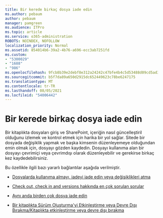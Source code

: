 ```yaml
---
title: Bir kerede birkaç dosya iade edin
ms.author: pebaum
author: pebaum
manager: pamgreen
ms.audience: ITPro
ms.topic: article
ms.service: o365-administration
ROBOTS: NOINDEX, NOFOLLOW
localization_priority: Normal
ms.assetid: 854014b6-39a2-4b76-a696-ecc3ab7251fd
ms.custom:
- "5300029"
- "1688"
- "986"
ms.openlocfilehash: 9fcb8b39e2debf8e312a24242c47bfe4b4c5d53488d09cd5ad33d54ae109b10b
ms.sourcegitcommit: b5f7da89a650d2915dc652449623c78be6247175
ms.translationtype: MT
ms.contentlocale: tr-TR
ms.lasthandoff: 08/05/2021
ms.locfileid: "54006442"
---
```

# <a name="check-in-several-files-at-once"></a>Bir kerede birkaç dosya iade edin

Bir kitaplıkta dosyaları giriş ve SharePoint, içeriğin nasıl güncelleştiril olduğunu izlemek ve kontrol etmek için harika bir yol sağlar. Sitede bir dosyada değişiklik yapmak ve başka kimsenin düzenleyemeye olduğundan emin olmak için, dosyayı gözden kaydedin. Dosyayı kullanıma alan bir dosyayı çevrimiçi veya çevrimdışı olarak düzenleyebilir ve gerekirse birkaç kez kaydedebilirsiniz.

Bu özellikle ilgili bazı yararlı bağlantılar aşağıda verilmiştir.

- [Dosyalarda kullanıma almayı, iadeyi iade edin veya değişiklikleri atma](https://support.office.com/article/check-out-check-in-or-discard-changes-to-files-in-a-library-7e2c12a9-a874-4393-9511-1378a700f6de)

- [Check out, check in and versions hakkında en çok sorulan sorular](https://support.office.com/article/Top-questions-about-check-out-check-in-and-versions-7E941339-E972-4C7A-A79A-80A1FCF84076)

- [Aynı anda birden çok dosya iade edin](https://support.office.com/article/check-out-check-in-or-discard-changes-to-files-in-a-library-7e2c12a9-a874-4393-9511-1378a700f6de)

- [Bir kitaplıkta Sürüm Oluşturma'yi Etkinleştirme veya Devre Dışı Bırakma/Kitaplıkta etkinleştirme veya devre dışı bırakma](https://support.office.com/article/enable-and-configure-versioning-for-a-list-or-library-1555d642-23ee-446a-990a-bcab618c7a37)

  
